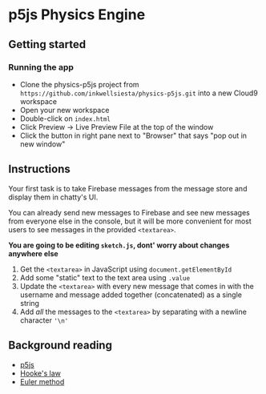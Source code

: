 # p5js Physics Engine

## Getting started

### Running the app

* Clone the physics-p5js project from `https://github.com/inkwellsiesta/physics-p5js.git` into a new Cloud9 workspace
* Open your new workspace
* Double-click on `index.html`
* Click Preview -> Live Preview File at the top of the window
* Click the button in right pane next to "Browser" that says "pop out in new window"

## Instructions

Your first task is to take Firebase messages from the message store and display them
in chatty's UI.

You can already send new messages to Firebase and see new messages from everyone
else in the console, but it will be more convenient for most users to see
messages in the provided `<textarea>`.

**You are going to be editing `sketch.js`, dont' worry about changes anywhere else**

1. Get the `<textarea>` in JavaScript using `document.getElementById`
2. Add some "static" text to the text area using `.value`
3. Update the `<textarea>` with every new message that comes in with the username and message added together (concatenated) as a single string
4. Add *all* the messages to the `<textarea>` by separating with a newline character `'\n'`

## Background reading

* [p5js](https://p5js.org/reference/)
* [Hooke's law](https://en.wikipedia.org/wiki/Hooke%27s_law/)
* [Euler method](https://en.wikipedia.org/wiki/Euler_method/)
